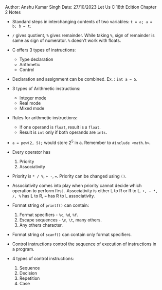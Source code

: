Author: Anshu Kumar Singh
Date: 27/10/2023
Let Us C 18th Edition Chapter 2 Notes

- Standard steps in interchanging contents of two variables: `t = a; a = b; b = t;`

- `/` gives quotient, `%` gives remainder. While taking `%`, sign of remainder is same as sign of numerator. `%` doesn't work with floats.

- C offers 3 types of instructions: 
    - Type declaration
    - Arithmetic
    - Control

- Declaration and assignment can be combined. Ex. : `int a = 5`.

- 3 types of Arithmetic instructions: 
    - Integer mode
    - Real mode
    - Mixed mode

- Rules for arithmetic instructions:
    - If one operand is `float`, result is a `float`.
    - Result is `int` only if both operands are `ints`.

- `a = pow(2, 5);` would store 2<sup>5</sup> in a. Remember to `#include <math.h>`.

- Every operator has 
    1) Priority
    2) Associativity

- Priority is `* / %`, `+ -`, `=`. Priority can be changed using `()`.

- Associativity comes into play when priority cannot decide which operation to perform first . Associativity is either L to R or R to L. `+, - *, /, %` has L to R, `=` has R to L associativity.

- Format string of `printf()` can contain: 
    1) Format specifiers - `%c`, `%d`, `%f`.
    2) Escape sequences - `\n`, `\t`, many others.
    3) Any others character.

- Format string of `scanf()` can contain only format specifiers.

- Control instructions control the sequence of execution of instructions in a program.

- 4 types of control instructions:
    1) Sequence
    2) Decision
    3) Repetition
    4) Case

